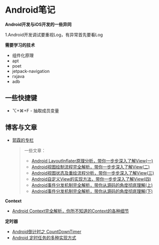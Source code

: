 # Android笔记

**Android开发与iOS开发的一些异同**

1.Android开发调试要重视Log，有异常首先要看Log





**需要学习的技术**

+ 组件化原理
+ apt
+ poet
+ jetpack-navigation
+ rxjava
+ adb

## 一些快捷键

+ ⌥+⌘+F - 抽取成员变量

## 博客与文章

+ [郭霖的专栏](https://guolin.blog.csdn.net/)

  > 一些文章：
  >
  > + [Android LayoutInflater原理分析，带你一步步深入了解View(一)](https://blog.csdn.net/guolin_blog/article/details/12921889)
  > + [Android视图绘制流程完全解析，带你一步步深入了解View(二)](https://blog.csdn.net/guolin_blog/article/details/16330267)
  > + [Android视图状态及重绘流程分析，带你一步步深入了解View(三)](https://blog.csdn.net/guolin_blog/article/details/17045157)
  > + [Android自定义View的实现方法，带你一步步深入了解View(四)](https://blog.csdn.net/guolin_blog/article/details/17357967)
  > + [Android事件分发机制完全解析，带你从源码的角度彻底理解(上)](https://blog.csdn.net/guolin_blog/article/details/9097463)
  > + [Android事件分发机制完全解析，带你从源码的角度彻底理解(下)](https://blog.csdn.net/guolin_blog/article/details/9153747)

**Context**

+ [Android Context完全解析，你所不知道的Context的各种细节](https://blog.csdn.net/guolin_blog/article/details/47028975)

**定时器**

+ [Android倒计时之 CountDownTimer](https://www.jianshu.com/p/3c10432a4726)
+ [Android 定时任务的多种实现方式](https://blog.csdn.net/u014492609/article/details/51475254)


